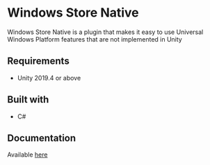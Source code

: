 
# Windows Store Native

Windows Store Native is a plugin that makes it easy to use Universal Windows Platform features that are not implemented in Unity

## Requirements

 * Unity 2019.4 or above
 
## Built with

 * C#
 
## Documentation

Available [here](https://github.com/ClaytonIndustries/WSANative/wiki)
